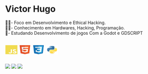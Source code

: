 #   Victor Hugo
👩‍💻- Foco em Desenvolvimento e Ethical Hacking.<br>
👨‍🎓- Conhecimento em Hardwares, Hacking, Programação.<br>
📘- Estudando Desenvolvimento de jogos Com a Godot e GDSCRIPT
<!--estrutura-->
<div style="display: inline_block"><br>
  <img align="center" alt="Rafa-Js" height="30" width="40" src="https://raw.githubusercontent.com/devicons/devicon/master/icons/javascript/javascript-plain.svg">
  <img align="center" alt="Rafa-HTML" height="30" width="40" src="https://raw.githubusercontent.com/devicons/devicon/master/icons/html5/html5-original.svg">
  <img align="center" alt="Rafa-CSS" height="30" width="40" src="https://raw.githubusercontent.com/devicons/devicon/master/icons/css3/css3-original.svg">
  <img align="center" alt="Rafa-Python" height="30" width="40" src="https://raw.githubusercontent.com/devicons/devicon/master/icons/python/python-original.svg">
</div><br>

  <a href="https://www.instagram.com/victorhugo00074/" target="_blank"><img src="https://img.shields.io/badge/-Instagram-%23E4405F?style=for-the-badge&logo=instagram&logoColor=white" target="_blank"></a>
 <a href="https://discord.gg/sixxrip#0001" target="_blank"><img src="https://img.shields.io/badge/Discord-7289DA?style=for-the-badge&logo=discord&logoColor=white" target="_blank"></a> 
 <a href="https://tryhackme.com/p/Bulleroot" target="_blank"><img src="https://img.shields.io/badge/Tryhackme-7289DA?style=for-the-badge&logo=tryhackme&logoColor=white" target="_blank"></a> 
 
